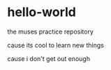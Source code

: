 # hello-world
the muses practice repository

cause its cool 
to learn new things

cause i don't get out enough 


